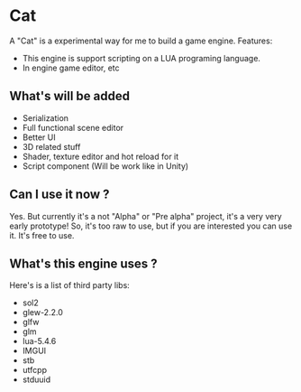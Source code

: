 # Cat
A "Cat" is a experimental way for me to build a game engine. 
Features:
 - This engine is support scripting on a LUA programing language.
 - In engine game editor, etc

## What's will be added 
  - Serialization
  - Full functional scene editor
  - Better UI
  - 3D related stuff
  - Shader, texture editor and hot reload for it
  - Script component (Will be work like in Unity)
  
## Can I use it now ?
Yes. But currently it's a not "Alpha" or "Pre alpha" project, it's a very very early prototype! So, it's too raw to use, but if you are interested you can use it.
It's free to use.

## What's this engine uses ?
Here's is a list of third party libs:

- sol2
- glew-2.2.0
- glfw
- glm
- lua-5.4.6
- IMGUI
- stb
- utfcpp
- stduuid 
